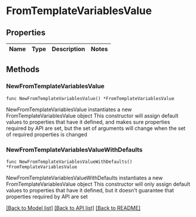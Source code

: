 # FromTemplateVariablesValue

## Properties

Name | Type | Description | Notes
------------ | ------------- | ------------- | -------------

## Methods

### NewFromTemplateVariablesValue

`func NewFromTemplateVariablesValue() *FromTemplateVariablesValue`

NewFromTemplateVariablesValue instantiates a new FromTemplateVariablesValue object
This constructor will assign default values to properties that have it defined,
and makes sure properties required by API are set, but the set of arguments
will change when the set of required properties is changed

### NewFromTemplateVariablesValueWithDefaults

`func NewFromTemplateVariablesValueWithDefaults() *FromTemplateVariablesValue`

NewFromTemplateVariablesValueWithDefaults instantiates a new FromTemplateVariablesValue object
This constructor will only assign default values to properties that have it defined,
but it doesn't guarantee that properties required by API are set


[[Back to Model list]](../README.md#documentation-for-models) [[Back to API list]](../README.md#documentation-for-api-endpoints) [[Back to README]](../README.md)


